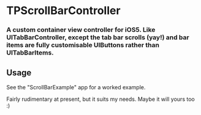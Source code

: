# TPScrollBarController

### A custom container view controller for iOS5. Like UITabBarController, except the tab bar scrolls (yay!) and bar items are fully customisable UIButtons rather than UITabBarItems.

## Usage

See the "ScrollBarExample" app for a worked example.

Fairly rudimentary at present, but it suits my needs. Maybe it will yours too :)